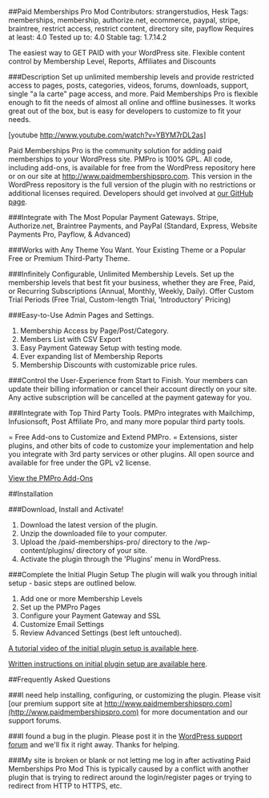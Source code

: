 ##Paid Memberships Pro Mod
Contributors: strangerstudios, Hesk
Tags: memberships, membership, authorize.net, ecommerce, paypal, stripe, braintree, restrict access, restrict content, directory site, payflow
Requires at least: 4.0
Tested up to: 4.0
Stable tag: 1.7.14.2

The easiest way to GET PAID with your WordPress site. Flexible content control by Membership Level, Reports, Affiliates and Discounts

###Description
Set up unlimited membership levels and provide restricted access to pages, posts, categories, videos, forums, downloads, support, single "a la carte" page access, and more. Paid Memberships Pro is flexible enough to fit the needs of almost all online and offline businesses. It works great out of the box, but is easy for developers to customize to fit your needs.

[youtube http://www.youtube.com/watch?v=YBYM7rDL2as]

Paid Memberships Pro is the community solution for adding paid memberships to your WordPress site. PMPro is 100% GPL. All code, including add-ons, is available for free from the WordPress repository here or on our site at http://www.paidmembershipspro.com. This version in the WordPress repository is the full version of the plugin with no restrictions or additional licenses required. Developers should get involved at [our GitHub page](https://github.com/strangerstudios/paid-memberships-pro/).

###Integrate with The Most Popular Payment Gateways.
Stripe, Authorize.net, Braintree Payments, and PayPal (Standard, Express, Website Payments Pro, Payflow, & Advanced)

###Works with Any Theme You Want.
Your Existing Theme or a Popular Free or Premium Third-Party Theme.

###Infinitely Configurable, Unlimited Membership Levels.
Set up the membership levels that best fit your business, whether they are Free, Paid, or Recurring Subscriptions (Annual, Monthly, Weekly, Daily). Offer Custom Trial Periods (Free Trial, Custom-length Trial, 'Introductory' Pricing)

###Easy-to-Use Admin Pages and Settings.
1. Membership Access by Page/Post/Category.
2. Members List with CSV Export
3. Easy Payment Gateway Setup with testing mode.
4. Ever expanding list of Membership Reports
5. Membership Discounts with customizable price rules.

###Control the User-Experience from Start to Finish.
Your members can update their billing information or cancel their account directly on your site. Any active subscription will be cancelled at the payment gateway for you.

###Integrate with Top Third Party Tools.
PMPro integrates with Mailchimp, Infusionsoft, Post Affiliate Pro, and many more popular third party tools.

= Free Add-ons to Customize and Extend PMPro. =
Extensions, sister plugins, and other bits of code to customize your implementation and help you integrate with 3rd party services or other plugins. All open source and available for free under the GPL v2 license.

[View the PMPro Add-Ons](http://www.paidmembershipspro.com/add-ons/)

##Installation

###Download, Install and Activate!
1. Download the latest version of the plugin.
2. Unzip the downloaded file to your computer.
3. Upload the /paid-memberships-pro/ directory to the /wp-content/plugins/ directory of your site.
4. Activate the plugin through the 'Plugins' menu in WordPress.

###Complete the Initial Plugin Setup
The plugin will walk you through initial setup - basic steps are outlined below.

1. Add one or more Membership Levels
2. Set up the PMPro Pages
3. Configure your Payment Gateway and SSL
4. Customize Email Settings
5. Review Advanced Settings (best left untouched).

[A tutorial video of the initial plugin setup is available here](http://www.paidmembershipspro.com/documentation/initial-plugin-setup/tutorial-video/).

[Written instructions on initial plugin setup are available here](http://www.paidmembershipspro.com/documentation/initial-plugin-setup/).

##Frequently Asked Questions

###I need help installing, configuring, or customizing the plugin.
Please visit [our premium support site at http://www.paidmembershipspro.com](http://www.paidmembershipspro.com) for more documentation and our support forums.

###I found a bug in the plugin.
Please post it in the [WordPress support forum](http://wordpress.org/tags/paid-memberships-pro?forum_id=10) and we'll fix it right away. Thanks for helping. 

###My site is broken or blank or not letting me log in after activating Paid Memberships Pro Mod
This is typically caused by a conflict with another plugin that is trying to redirect around the login/register pages or trying to redirect from HTTP to HTTPS, etc.
